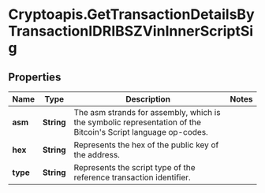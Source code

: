 # Cryptoapis.GetTransactionDetailsByTransactionIDRIBSZVinInnerScriptSig

## Properties

Name | Type | Description | Notes
------------ | ------------- | ------------- | -------------
**asm** | **String** | The asm strands for assembly, which is the symbolic representation of the Bitcoin&#39;s Script language op-codes. | 
**hex** | **String** | Represents the hex of the public key of the address. | 
**type** | **String** | Represents the script type of the reference transaction identifier. | 


